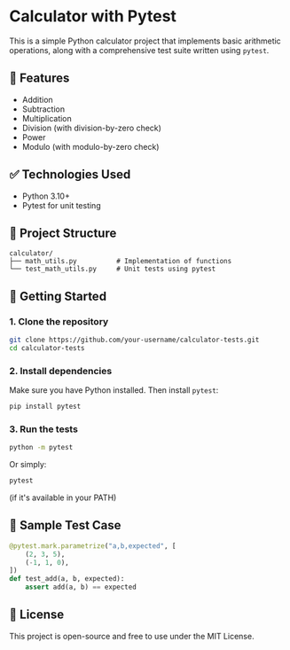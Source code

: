 # Calculator with Pytest

This is a simple Python calculator project that implements basic arithmetic operations, along with a comprehensive test suite written using `pytest`.

## 📌 Features

- Addition
- Subtraction
- Multiplication
- Division (with division-by-zero check)
- Power
- Modulo (with modulo-by-zero check)

## ✅ Technologies Used

- Python 3.10+
- Pytest for unit testing

## 📁 Project Structure

```
calculator/
├── math_utils.py          # Implementation of functions
└── test_math_utils.py     # Unit tests using pytest
```

## 🚀 Getting Started

### 1. Clone the repository

```bash
git clone https://github.com/your-username/calculator-tests.git
cd calculator-tests
```

### 2. Install dependencies

Make sure you have Python installed. Then install `pytest`:

```bash
pip install pytest
```

### 3. Run the tests

```bash
python -m pytest
```

Or simply:

```bash
pytest
```

(if it's available in your PATH)

## 🧪 Sample Test Case

```python
@pytest.mark.parametrize("a,b,expected", [
    (2, 3, 5),
    (-1, 1, 0),
])
def test_add(a, b, expected):
    assert add(a, b) == expected
```

## 📄 License

This project is open-source and free to use under the MIT License.
